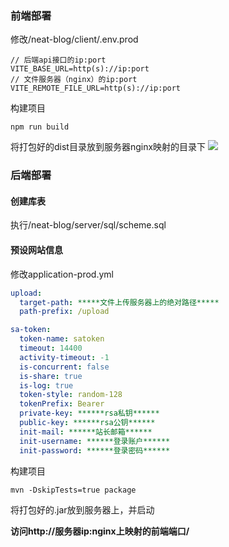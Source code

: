 ### 前端部署
修改/neat-blog/client/.env.prod
```language
// 后端api接口的ip:port
VITE_BASE_URL=http(s)://ip:port
// 文件服务器（nginx）的ip:port
VITE_REMOTE_FILE_URL=http(s)://ip:port
```
构建项目
```language
npm run build
```
将打包好的dist目录放到服务器nginx映射的目录下
![](http://47.108.237.122:8082/upload/1d5a8369b74242dcb60d27b87f2a8254.png)
### 后端部署
#### 创建库表
执行/neat-blog/server/sql/scheme.sql
#### 预设网站信息
修改application-prod.yml
```yaml
upload:
  target-path: *****文件上传服务器上的绝对路径*****
  path-prefix: /upload

sa-token:
  token-name: satoken
  timeout: 14400
  activity-timeout: -1
  is-concurrent: false
  is-share: true
  is-log: true
  token-style: random-128
  tokenPrefix: Bearer
  private-key: ******rsa私钥******
  public-key: ******rsa公钥******
  init-mail: ******站长邮箱******
  init-username: ******登录账户******
  init-password: ******登录密码******
```
构建项目
```language
mvn -DskipTests=true package
```
将打包好的.jar放到服务器上，并启动

**访问http://服务器ip:nginx上映射的前端端口/**